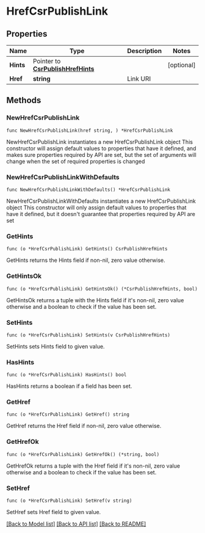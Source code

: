 # HrefCsrPublishLink

## Properties

Name | Type | Description | Notes
------------ | ------------- | ------------- | -------------
**Hints** | Pointer to [**CsrPublishHrefHints**](CsrPublishHrefHints.md) |  | [optional] 
**Href** | **string** | Link URI | 

## Methods

### NewHrefCsrPublishLink

`func NewHrefCsrPublishLink(href string, ) *HrefCsrPublishLink`

NewHrefCsrPublishLink instantiates a new HrefCsrPublishLink object
This constructor will assign default values to properties that have it defined,
and makes sure properties required by API are set, but the set of arguments
will change when the set of required properties is changed

### NewHrefCsrPublishLinkWithDefaults

`func NewHrefCsrPublishLinkWithDefaults() *HrefCsrPublishLink`

NewHrefCsrPublishLinkWithDefaults instantiates a new HrefCsrPublishLink object
This constructor will only assign default values to properties that have it defined,
but it doesn't guarantee that properties required by API are set

### GetHints

`func (o *HrefCsrPublishLink) GetHints() CsrPublishHrefHints`

GetHints returns the Hints field if non-nil, zero value otherwise.

### GetHintsOk

`func (o *HrefCsrPublishLink) GetHintsOk() (*CsrPublishHrefHints, bool)`

GetHintsOk returns a tuple with the Hints field if it's non-nil, zero value otherwise
and a boolean to check if the value has been set.

### SetHints

`func (o *HrefCsrPublishLink) SetHints(v CsrPublishHrefHints)`

SetHints sets Hints field to given value.

### HasHints

`func (o *HrefCsrPublishLink) HasHints() bool`

HasHints returns a boolean if a field has been set.

### GetHref

`func (o *HrefCsrPublishLink) GetHref() string`

GetHref returns the Href field if non-nil, zero value otherwise.

### GetHrefOk

`func (o *HrefCsrPublishLink) GetHrefOk() (*string, bool)`

GetHrefOk returns a tuple with the Href field if it's non-nil, zero value otherwise
and a boolean to check if the value has been set.

### SetHref

`func (o *HrefCsrPublishLink) SetHref(v string)`

SetHref sets Href field to given value.



[[Back to Model list]](../README.md#documentation-for-models) [[Back to API list]](../README.md#documentation-for-api-endpoints) [[Back to README]](../README.md)


